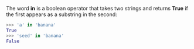 The word **in** is a boolean operator that takes two strings and returns **True** if the first appears as a substring in the second:
```python
>>> 'a' in 'banana'
True
>>> 'seed' in 'banana'
False
```